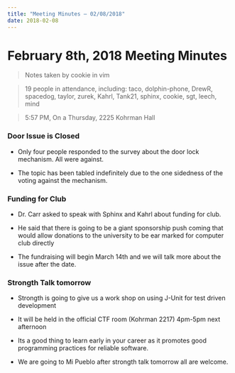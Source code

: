 ```yaml
---
title: "Meeting Minutes – 02/08/2018"
date: 2018-02-08
---
```

# February 8th, 2018 Meeting Minutes
> Notes taken by cookie in vim

> 19 people in attendance, including: taco, dolphin-phone, DrewR, spacedog, taylor, zurek, Kahrl, Tank21, sphinx, cookie, sgt, leech, mind

> 5:57 PM, On a Thursday, 2225 Kohrman Hall

### Door Issue is Closed

- Only four people responded to the survey about the door lock mechanism. All were against.

- The topic has been tabled indefinitely due to the one sidedness of the voting against the mechanism.


### Funding for Club

- Dr. Carr asked to speak with Sphinx and Kahrl about funding for club.

- He said that there is going to be a giant sponsorship push coming that would allow donations to the university to be ear marked for computer club directly

- The fundraising will begin March 14th and we will talk more about the issue after the date.  


### Strongth Talk tomorrow

- Strongth is going to give us a work shop on using J-Unit for test driven development 

- It will be held in the official CTF room (Kohrman 2217) 4pm-5pm next afternoon

- Its a good thing to learn early in your career as it promotes good programming practices for reliable software.

- We are going to Mi Pueblo after strongth talk tomorrow all are welcome.
